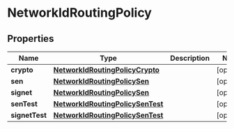 

# NetworkIdRoutingPolicy


## Properties

| Name | Type | Description | Notes |
|------------ | ------------- | ------------- | -------------|
|**crypto** | [**NetworkIdRoutingPolicyCrypto**](NetworkIdRoutingPolicyCrypto.md) |  |  [optional] |
|**sen** | [**NetworkIdRoutingPolicySen**](NetworkIdRoutingPolicySen.md) |  |  [optional] |
|**signet** | [**NetworkIdRoutingPolicySen**](NetworkIdRoutingPolicySen.md) |  |  [optional] |
|**senTest** | [**NetworkIdRoutingPolicySenTest**](NetworkIdRoutingPolicySenTest.md) |  |  [optional] |
|**signetTest** | [**NetworkIdRoutingPolicySenTest**](NetworkIdRoutingPolicySenTest.md) |  |  [optional] |



